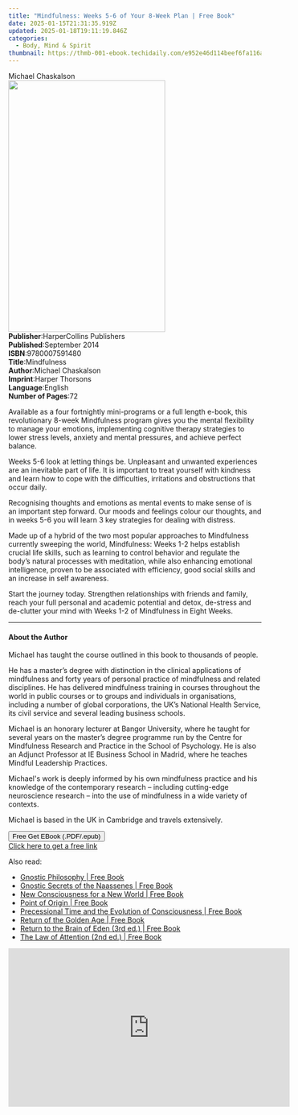 ```yaml
---
title: "Mindfulness: Weeks 5-6 of Your 8-Week Plan | Free Book"
date: 2025-01-15T21:31:35.919Z
updated: 2025-01-18T19:11:19.846Z
categories:
  - Body, Mind & Spirit
thumbnail: https://thmb-001-ebook.techidaily.com/e952e46d114beef6fa116a65371414a73de0b25ee98747ed50cfdbfd8c409d4a.jpg
---
```

<main id="book-container">
  <div class="flex flex-col">
    <div class="book-brief flex-1 py-6 px-4 sm:p-6 md:py-10 md:px-8">
      <!-- brief-->
      <div class="book-brief-main">Michael Chaskalson</div>
    </div>
    <div
      class="book-meta-info flex-1 grid gap-4 col-start-1 col-end-3 row-start-1 sm:mb-6 sm:grid-cols-4 lg:gap-6 lg:col-start-2 lg:row-end-6 lg:row-span-6 lg:mb-0"
    >
      <div
        class="book-meta-info-left place-content-center mt-4 p-4 text-sm leading-6 col-start-2 col-span-2 dark:text-slate-400"
      >
        <img
          class="w-full h-500 object-cover rounded-lg sm:h-255 sm:col-span-2 lg:col-span-full"
          src="https://img-001-ebook.techidaily.com/9d13bd80cd051c5553133142322739d134159abb5bf493c51108f365b8a9a64c.jpg"
          alt=""
          width="312"
          height="500"
        />
      </div>
      <div
        class="book-meta-info-right mt-2 col-start-1 row-start-2 col-span-3 self-center"
      >
        <!-- meta data  -->
        <div class="flex flex-col px-4 md:px-8">
          <div class="flex-1">
            <strong>Publisher</strong>:<span class="px-2"
              >HarperCollins Publishers</span
            >
          </div>
          <div class="flex-1">
            <strong>Published</strong>:<span class="px-2">September 2014</span>
          </div>
          <div class="flex-1">
            <strong>ISBN</strong>:<span class="px-2">9780007591480</span>
          </div>
          <div class="flex-1">
            <strong>Title</strong>:<span class="px-2">Mindfulness</span>
          </div>
          <div class="flex-1">
            <strong>Author</strong>:<span class="px-2">Michael Chaskalson</span>
          </div>
          <div class="flex-1">
            <strong>Imprint</strong>:<span class="px-2">Harper Thorsons</span>
          </div>
          <div class="flex-1">
            <strong>Language</strong>:<span class="px-2">English</span>
          </div>
          <div class="flex-1">
            <strong>Number of Pages</strong>:<span class="px-2">72</span>
          </div>
        </div>
      </div>
    </div>
    <div class="book-description flex-1 py-6 px-4 sm:p-6 md:py-10 md:px-8">
      <div class="book-description-main">
        <div accordion-content="" id="description">
          <p>
            Available as a four fortnightly mini-programs or a full length
            e-book, this revolutionary 8-week Mindfulness program gives you the
            mental flexibility to manage your emotions, implementing cognitive
            therapy strategies to lower stress levels, anxiety and mental
            pressures, and achieve perfect balance.
          </p>
          <p>
            Weeks 5-6 look at letting things be. Unpleasant and unwanted
            experiences are an inevitable part of life. It is important to treat
            yourself with kindness and learn how to cope with the difficulties,
            irritations and obstructions that occur daily.
          </p>
          <p>
            Recognising thoughts and emotions as mental events to make sense of
            is an important step forward. Our moods and feelings colour our
            thoughts, and in weeks 5-6 you will learn 3 key strategies for
            dealing with distress.
          </p>
          <p>
            Made up of a hybrid of the two most popular approaches to
            Mindfulness currently sweeping the world, Mindfulness: Weeks 1-2
            helps establish crucial life skills, such as learning to control
            behavior and regulate the body’s natural processes with meditation,
            while also enhancing emotional intelligence, proven to be associated
            with efficiency, good social skills and an increase in self
            awareness.
          </p>
          <p>
            Start the journey today. Strengthen relationships with friends and
            family, reach your full personal and academic potential and detox,
            de-stress and de-clutter your mind with Weeks 1-2 of Mindfulness in
            Eight Weeks.
          </p>
        </div>
        <div class="accordion-fader"></div>
      </div>
    </div>
    <div class="book-excerpts flex-1 py-6 px-4 sm:p-6 md:py-10 md:px-8">
      <!-- excerpts-->
      <div class="book-excerpts-main">
        <hr />
        <h4 class="placeholder placeholder-heading">
          <span>About the Author</span>
        </h4>
        <p></p>
        <p>
          Michael has taught the course outlined in this book to thousands of
          people.
        </p>
        <p>
          He has a master’s degree with distinction in the clinical applications
          of mindfulness and forty years of personal practice of mindfulness and
          related disciplines. He has delivered mindfulness training in courses
          throughout the world in public courses or to groups and individuals in
          organisations, including a number of global corporations, the UK’s
          National Health Service, its civil service and several leading
          business schools.
        </p>
        <p>
          Michael is an honorary lecturer at Bangor University, where he taught
          for several years on the master’s degree programme run by the Centre
          for Mindfulness Research and Practice in the School of Psychology. He
          is also an Adjunct Professor at IE Business School in Madrid, where he
          teaches Mindful Leadership Practices.
        </p>
        <p>
          Michael's work is deeply informed by his own mindfulness practice and
          his knowledge of the contemporary research – including cutting-edge
          neuroscience research – into the use of mindfulness in a wide variety
          of contexts.
        </p>
        <p>Michael is based in the UK in Cambridge and travels extensively.</p>
        <p></p>
      </div>
    </div>
    <div
      class="book-about-author flex-1 py-6 px-4 sm:p-6 md:py-10 md:px-8"
    ></div>
    <div class="book-free-get flex-1 py-6 px-4 sm:p-6 md:py-10 md:px-8">
      <button
        id="btn-free-get"
        class="bg-blue-500 hover:bg-blue-700 text-white font-bold py-2 px-4 rounded"
      >
        Free Get EBook (.PDF/.epub)
      </button>
      <div id="countdown-display" class="px-2 text-lg mt-2"></div>
      <a
        id="free-link"
        class="hidden bg-blue-500 hover:bg-blue-700 text-white font-bold py-2 px-4 rounded"
        href="https://www.ebooks.com/en-us/book/2213470/mindfulness-weeks-5-6-of-your-8-week-plan/michael-chaskalson/"
        target="_blank"
        >Click here to get a free link</a
      >
    </div>
    <script>
      let countdownTime = 0;
      let countdownInterval = null;
      document
        .getElementById('btn-free-get')
        .addEventListener('click', startCountdown);
      function startCountdown() {
        countdownTime = new Date().getTime() + 60000 * 3;
        countdownInterval = setInterval(updateCountdown, 1000);
        document.getElementById('btn-free-get').disabled = true;
        document
          .getElementById('btn-free-get')
          .classList.add('bg-gray-500', 'cursor-not-allowed');
      }
      function updateCountdown() {
        let currentTime = new Date().getTime();
        let timeLeft = countdownTime - currentTime;
        let secondsLeft = Math.floor(timeLeft / 1000);
        document.getElementById('countdown-display').innerHTML =
          `Remaining time: ${secondsLeft} seconds.`;
        if (secondsLeft <= 0) {
          clearInterval(countdownInterval);
          document.getElementById('btn-free-get').classList.add('hidden');
          document.getElementById('free-link').classList.remove('hidden');
          document.getElementById('countdown-display').innerHTML = '';
        }
      }
    </script>
  </div>
</main>

<ins class="adsbygoogle"
      style="display:block"
      data-ad-client="ca-pub-7571918770474297"
      data-ad-slot="8358498916"
      data-ad-format="auto"
      data-full-width-responsive="true"></ins>
    

<span class="atpl-alsoreadstyle">Also read:</span>
<div><ul>
<li><a href="https://novels-ebooks.techidaily.com/95782044-9781594777677-gnostic-philosophy/"><u>Gnostic Philosophy | Free Book</u></a></li>
<li><a href="https://novels-ebooks.techidaily.com/95782043-9781594776151-gnostic-secrets-of-the-naassenes/"><u>Gnostic Secrets of the Naassenes | Free Book</u></a></li>
<li><a href="https://novels-ebooks.techidaily.com/95782047-9781594778094-new-consciousness-for-a-new-world/"><u>New Consciousness for a New World | Free Book</u></a></li>
<li><a href="https://novels-ebooks.techidaily.com/95782050-9781620554456-point-of-origin/"><u>Point of Origin | Free Book</u></a></li>
<li><a href="https://novels-ebooks.techidaily.com/95782054-9781594779404-precessional-time-and-the-evolution-of-consciousness/"><u>Precessional Time and the Evolution of Consciousness | Free Book</u></a></li>
<li><a href="https://novels-ebooks.techidaily.com/95782053-9781620551981-return-of-the-golden-age/"><u>Return of the Golden Age | Free Book</u></a></li>
<li><a href="https://novels-ebooks.techidaily.com/95782051-9781620552520-return-to-the-brain-of-eden-3rd-ed/"><u>Return to the Brain of Eden (3rd ed.) | Free Book</u></a></li>
<li><a href="https://novels-ebooks.techidaily.com/95782046-9781594779206-the-law-of-attention-2nd-ed/"><u>The Law of Attention (2nd ed.) | Free Book</u></a></li>
</ul></div>

<!-- affiliate ads begin -->
<iframe width="560" height="315" src="https://www.youtube.com/embed/fJlICvacgJY?si=jNeijBVj7ia4ammA" title="YouTube video player" frameborder="0" allow="accelerometer; autoplay; clipboard-write; encrypted-media; gyroscope; picture-in-picture; web-share" referrerpolicy="strict-origin-when-cross-origin" allowfullscreen></iframe>
<!-- affiliate ads end -->

